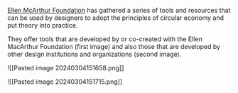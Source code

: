 
[Ellen McArthur Foundation](https://www.ellenmacarthurfoundation.org/topics/circular-design/tools) has gathered a series of tools and resources that can be used by designers to adopt the principles of circular economy and put theory into practice.

They offer tools that are developed by or co-created with the Ellen MacArthur Foundation (first image) and also those that are developed by other design institutions and organizations (second image).

![[Pasted image 20240304151658.png]]

![[Pasted image 20240304151715.png]]
